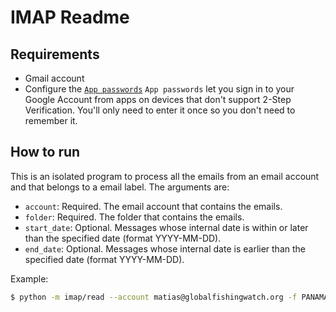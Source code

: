 # IMAP Readme

## Requirements

 - Gmail account
 - Configure the [`App passwords`](https://support.google.com/accounts/answer/185833)
    `App passwords` let you sign in to your Google Account from apps on devices that don't support 2-Step Verification. You'll only need to enter it once so you don't need to remember it.

## How to run

This is an isolated program to process all the emails from an email account and that belongs to a email label.
The arguments are:
 - `account`: Required. The email account that contains the emails.
 - `folder`: Required. The folder that contains the emails.
 - `start_date`: Optional. Messages whose internal date is within or later than the specified date (format YYYY-MM-DD).
 - `end_date`: Optional. Messages whose internal date is earlier than the specified date (format YYYY-MM-DD).

Example:
```bash
$ python -m imap/read --account matias@globalfishingwatch.org -f PANAMA -s 2019-04-16 -e 2019-04-17
```
